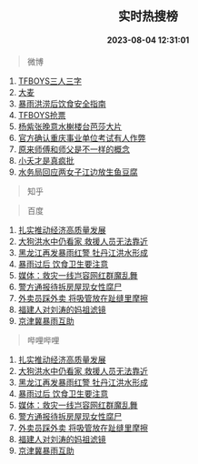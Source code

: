 <div align="center"><h2>实时热搜榜</h2><h4>2023-08-04 12:31:01</h4></div>

> 微博  

1. [TFBOYS三人三字](https://s.weibo.com/weibo?q=%23TFBOYS%E4%B8%89%E4%BA%BA%E4%B8%89%E5%AD%97%23&t=31&band_rank=1&Refer=top)<br />
2. [大麦](https://s.weibo.com/weibo?q=%E5%A4%A7%E9%BA%A6&t=31&band_rank=2&Refer=top)<br />
3. [暴雨洪涝后饮食安全指南](https://s.weibo.com/weibo?q=%23%E6%9A%B4%E9%9B%A8%E6%B4%AA%E6%B6%9D%E5%90%8E%E9%A5%AE%E9%A3%9F%E5%AE%89%E5%85%A8%E6%8C%87%E5%8D%97%23&t=31&band_rank=3&Refer=top)<br />
4. [TFBOYS抢票](https://s.weibo.com/weibo?q=TFBOYS%E6%8A%A2%E7%A5%A8&t=31&band_rank=4&Refer=top)<br />
5. [杨紫张晚意水榭楼台芭莎大片](https://s.weibo.com/weibo?q=%23%E6%9D%A8%E7%B4%AB%E5%BC%A0%E6%99%9A%E6%84%8F%E6%B0%B4%E6%A6%AD%E6%A5%BC%E5%8F%B0%E8%8A%AD%E8%8E%8E%E5%A4%A7%E7%89%87%23&t=31&band_rank=5&Refer=top)<br />
6. [官方确认重庆事业单位考试有人作弊](https://s.weibo.com/weibo?q=%23%E5%AE%98%E6%96%B9%E7%A1%AE%E8%AE%A4%E9%87%8D%E5%BA%86%E4%BA%8B%E4%B8%9A%E5%8D%95%E4%BD%8D%E8%80%83%E8%AF%95%E6%9C%89%E4%BA%BA%E4%BD%9C%E5%BC%8A%23&t=31&band_rank=6&Refer=top)<br />
7. [原来师傅和师父是不一样的概念](https://s.weibo.com/weibo?q=%23%E5%8E%9F%E6%9D%A5%E5%B8%88%E5%82%85%E5%92%8C%E5%B8%88%E7%88%B6%E6%98%AF%E4%B8%8D%E4%B8%80%E6%A0%B7%E7%9A%84%E6%A6%82%E5%BF%B5%23&t=31&band_rank=7&Refer=top)<br />
8. [小夭才是真疯批](https://s.weibo.com/weibo?q=%23%E5%B0%8F%E5%A4%AD%E6%89%8D%E6%98%AF%E7%9C%9F%E7%96%AF%E6%89%B9%23&t=31&band_rank=8&Refer=top)<br />
9. [水务局回应两女子江边放生鱼豆腐](https://s.weibo.com/weibo?q=%23%E6%B0%B4%E5%8A%A1%E5%B1%80%E5%9B%9E%E5%BA%94%E4%B8%A4%E5%A5%B3%E5%AD%90%E6%B1%9F%E8%BE%B9%E6%94%BE%E7%94%9F%E9%B1%BC%E8%B1%86%E8%85%90%23&t=31&band_rank=9&Refer=top)<br />

> 知乎  


> 百度  

1. [扎实推动经济高质量发展](https://www.baidu.com/s?wd=%E6%89%8E%E5%AE%9E%E6%8E%A8%E5%8A%A8%E7%BB%8F%E6%B5%8E%E9%AB%98%E8%B4%A8%E9%87%8F%E5%8F%91%E5%B1%95&sa=fyb_news&rsv_dl=fyb_news)<br />
2. [大狗洪水中仍看家 救援人员无法靠近](https://www.baidu.com/s?wd=%E5%A4%A7%E7%8B%97%E6%B4%AA%E6%B0%B4%E4%B8%AD%E4%BB%8D%E7%9C%8B%E5%AE%B6+%E6%95%91%E6%8F%B4%E4%BA%BA%E5%91%98%E6%97%A0%E6%B3%95%E9%9D%A0%E8%BF%91&sa=fyb_news&rsv_dl=fyb_news)<br />
3. [黑龙江再发暴雨红警 牡丹江洪水形成](https://www.baidu.com/s?wd=%E9%BB%91%E9%BE%99%E6%B1%9F%E5%86%8D%E5%8F%91%E6%9A%B4%E9%9B%A8%E7%BA%A2%E8%AD%A6+%E7%89%A1%E4%B8%B9%E6%B1%9F%E6%B4%AA%E6%B0%B4%E5%BD%A2%E6%88%90&sa=fyb_news&rsv_dl=fyb_news)<br />
4. [暴雨过后 饮食卫生要注意](https://www.baidu.com/s?wd=%E6%9A%B4%E9%9B%A8%E8%BF%87%E5%90%8E+%E9%A5%AE%E9%A3%9F%E5%8D%AB%E7%94%9F%E8%A6%81%E6%B3%A8%E6%84%8F&sa=fyb_news&rsv_dl=fyb_news)<br />
5. [媒体：救灾一线岂容网红群魔乱舞](https://www.baidu.com/s?wd=%E5%AA%92%E4%BD%93%EF%BC%9A%E6%95%91%E7%81%BE%E4%B8%80%E7%BA%BF%E5%B2%82%E5%AE%B9%E7%BD%91%E7%BA%A2%E7%BE%A4%E9%AD%94%E4%B9%B1%E8%88%9E&sa=fyb_news&rsv_dl=fyb_news)<br />
6. [警方通报待拆房屋现女性腐尸](https://www.baidu.com/s?wd=%E8%AD%A6%E6%96%B9%E9%80%9A%E6%8A%A5%E5%BE%85%E6%8B%86%E6%88%BF%E5%B1%8B%E7%8E%B0%E5%A5%B3%E6%80%A7%E8%85%90%E5%B0%B8&sa=fyb_news&rsv_dl=fyb_news)<br />
7. [外卖员踩外卖 将吸管放在趾缝里摩擦](https://www.baidu.com/s?wd=%E5%A4%96%E5%8D%96%E5%91%98%E8%B8%A9%E5%A4%96%E5%8D%96+%E5%B0%86%E5%90%B8%E7%AE%A1%E6%94%BE%E5%9C%A8%E8%B6%BE%E7%BC%9D%E9%87%8C%E6%91%A9%E6%93%A6&sa=fyb_news&rsv_dl=fyb_news)<br />
8. [福建人对刘涛的妈祖滤镜](https://www.baidu.com/s?wd=%E7%A6%8F%E5%BB%BA%E4%BA%BA%E5%AF%B9%E5%88%98%E6%B6%9B%E7%9A%84%E5%A6%88%E7%A5%96%E6%BB%A4%E9%95%9C&sa=fyb_news&rsv_dl=fyb_news)<br />
9. [京津冀暴雨互助](https://www.baidu.com/s?wd=%E4%BA%AC%E6%B4%A5%E5%86%80%E6%9A%B4%E9%9B%A8%E4%BA%92%E5%8A%A9&sa=fyb_news&rsv_dl=fyb_news)<br />

> 哔哩哔哩  

1. [扎实推动经济高质量发展](https://www.baidu.com/s?wd=%E6%89%8E%E5%AE%9E%E6%8E%A8%E5%8A%A8%E7%BB%8F%E6%B5%8E%E9%AB%98%E8%B4%A8%E9%87%8F%E5%8F%91%E5%B1%95&sa=fyb_news&rsv_dl=fyb_news)<br />
2. [大狗洪水中仍看家 救援人员无法靠近](https://www.baidu.com/s?wd=%E5%A4%A7%E7%8B%97%E6%B4%AA%E6%B0%B4%E4%B8%AD%E4%BB%8D%E7%9C%8B%E5%AE%B6+%E6%95%91%E6%8F%B4%E4%BA%BA%E5%91%98%E6%97%A0%E6%B3%95%E9%9D%A0%E8%BF%91&sa=fyb_news&rsv_dl=fyb_news)<br />
3. [黑龙江再发暴雨红警 牡丹江洪水形成](https://www.baidu.com/s?wd=%E9%BB%91%E9%BE%99%E6%B1%9F%E5%86%8D%E5%8F%91%E6%9A%B4%E9%9B%A8%E7%BA%A2%E8%AD%A6+%E7%89%A1%E4%B8%B9%E6%B1%9F%E6%B4%AA%E6%B0%B4%E5%BD%A2%E6%88%90&sa=fyb_news&rsv_dl=fyb_news)<br />
4. [暴雨过后 饮食卫生要注意](https://www.baidu.com/s?wd=%E6%9A%B4%E9%9B%A8%E8%BF%87%E5%90%8E+%E9%A5%AE%E9%A3%9F%E5%8D%AB%E7%94%9F%E8%A6%81%E6%B3%A8%E6%84%8F&sa=fyb_news&rsv_dl=fyb_news)<br />
5. [媒体：救灾一线岂容网红群魔乱舞](https://www.baidu.com/s?wd=%E5%AA%92%E4%BD%93%EF%BC%9A%E6%95%91%E7%81%BE%E4%B8%80%E7%BA%BF%E5%B2%82%E5%AE%B9%E7%BD%91%E7%BA%A2%E7%BE%A4%E9%AD%94%E4%B9%B1%E8%88%9E&sa=fyb_news&rsv_dl=fyb_news)<br />
6. [警方通报待拆房屋现女性腐尸](https://www.baidu.com/s?wd=%E8%AD%A6%E6%96%B9%E9%80%9A%E6%8A%A5%E5%BE%85%E6%8B%86%E6%88%BF%E5%B1%8B%E7%8E%B0%E5%A5%B3%E6%80%A7%E8%85%90%E5%B0%B8&sa=fyb_news&rsv_dl=fyb_news)<br />
7. [外卖员踩外卖 将吸管放在趾缝里摩擦](https://www.baidu.com/s?wd=%E5%A4%96%E5%8D%96%E5%91%98%E8%B8%A9%E5%A4%96%E5%8D%96+%E5%B0%86%E5%90%B8%E7%AE%A1%E6%94%BE%E5%9C%A8%E8%B6%BE%E7%BC%9D%E9%87%8C%E6%91%A9%E6%93%A6&sa=fyb_news&rsv_dl=fyb_news)<br />
8. [福建人对刘涛的妈祖滤镜](https://www.baidu.com/s?wd=%E7%A6%8F%E5%BB%BA%E4%BA%BA%E5%AF%B9%E5%88%98%E6%B6%9B%E7%9A%84%E5%A6%88%E7%A5%96%E6%BB%A4%E9%95%9C&sa=fyb_news&rsv_dl=fyb_news)<br />
9. [京津冀暴雨互助](https://www.baidu.com/s?wd=%E4%BA%AC%E6%B4%A5%E5%86%80%E6%9A%B4%E9%9B%A8%E4%BA%92%E5%8A%A9&sa=fyb_news&rsv_dl=fyb_news)<br />
